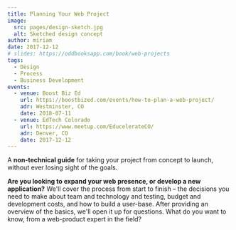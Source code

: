 ```yaml
---
title: Planning Your Web Project
image:
  src: pages/design-sketch.jpg
  alt: Sketched design concept
author: miriam
date: 2017-12-12
# slides: https://oddbooksapp.com/book/web-projects
tags:
  - Design
  - Process
  - Business Development
events:
  - venue: Boost Biz Ed
    url: https://boostbized.com/events/how-to-plan-a-web-project/
    adr: Westminster, CO
    date: 2018-07-11
  - venue: EdTech Colorado
    url: https://www.meetup.com/EducelerateCO/
    adr: Denver, CO
    date: 2017-12-12
---
```


A **non-technical guide**
for taking your project from concept to launch,
without ever losing sight of the goals.

**Are you looking to expand your web presence,
or develop a new application?**
We'll cover the process from start to finish –
the decisions you need to make
about team and technology and testing,
budget and development costs,
and how to build a user-base.
After providing an overview of the basics,
we'll open it up for questions.
What do you want to know,
from a web-product expert in the field?
